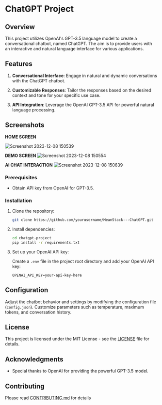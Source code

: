 # ChatGPT Project

## Overview

This project utilizes OpenAI's GPT-3.5 language model to create a conversational chatbot, named ChatGPT. The aim is to provide users with an interactive and natural language interface for various applications.

## Features

1. **Conversational Interface**: Engage in natural and dynamic conversations with the ChatGPT chatbot.

2. **Customizable Responses**: Tailor the responses based on the desired context and tone for your specific use case.

3. **API Integration**: Leverage the OpenAI GPT-3.5 API for powerful natural language processing.

## Screenshots

**HOME SCREEN**

![Screenshot 2023-12-08 150539](https://github.com/supersaiyancoder/MeanStack---ChatGPT-/assets/83352265/078abe98-961a-40ba-ad57-960bf1a38bd6)


**DEMO SCREEN**
![Screenshot 2023-12-08 150554](https://github.com/supersaiyancoder/MeanStack---ChatGPT-/assets/83352265/8e0b8391-2833-4fd3-b009-854d04039bc6)


**AI CHAT INTERACTION**
![Screenshot 2023-12-08 150639](https://github.com/supersaiyancoder/MeanStack---ChatGPT-/assets/83352265/88aa006a-b6b9-4426-a1b3-4ae17dd1fa4e)


### Prerequisites

- Obtain API key from OpenAI for GPT-3.5.

### Installation

1. Clone the repository:

    ```bash
    git clone https://github.com/yourusername/MeanStack---ChatGPT.git
    ```

2. Install dependencies:

    ```bash
    cd chatgpt-project
    pip install -r requirements.txt
    ```

3. Set up your OpenAI API key:

    Create a `.env` file in the project root directory and add your OpenAI API key:

    ```env
    OPENAI_API_KEY=your-api-key-here
    ```

## Configuration

Adjust the chatbot behavior and settings by modifying the configuration file (`config.json`). Customize parameters such as temperature, maximum tokens, and conversation history.

## License

This project is licensed under the MIT License - see the [LICENSE](LICENSE) file for details.

## Acknowledgments

- Special thanks to OpenAI for providing the powerful GPT-3.5 model.

## Contributing

Please read [CONTRIBUTING.md](CONTRIBUTING.md) for details 
